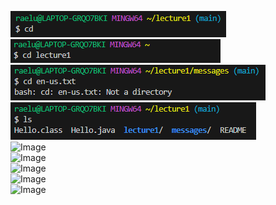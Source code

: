 ![Image](cd_no_arg.png)  
![Image](cd_directory.png)  
![Image](cd_file.png)  
![Image](ls_no_arg.png)  
![Image]()  
![Image]()  
![Image]()  
![Image]()  
![Image]()  
